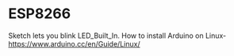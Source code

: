 # ESP8266
Sketch lets you blink LED_Built_In. How to install Arduino on Linux-
https://www.arduino.cc/en/Guide/Linux/
